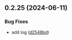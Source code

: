 ## 0.2.25 (2024-06-11)


### Bug Fixes

* add log ([d2548bd](https://github.com/tiavina-mika/check-password-complexity/commit/d2548bdf00fb4321919889659ced5f08fe391fba))



